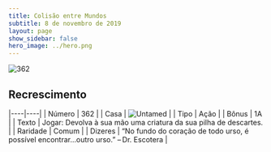```yaml
---
title: Colisão entre Mundos
subtitle: 8 de novembro de 2019
layout: page
show_sidebar: false
hero_image: ../hero.png
---
```


![362](https://cdn.keyforgegame.com/media/card_front/pt/452_362_R2GQWP4RXCM4_pt.png)

## Recrescimento

|----|----|
| Número | 362 |
| Casa | ![Untamed](https://archonarcana.com/images/thumb/b/bd/Untamed.png/22px-Untamed.png "Indomados") |
| Tipo | Ação |
| Bônus | 1A |
| Texto | Jogar: Devolva à sua mão uma criatura da sua pilha de descartes. |
| Raridade | Comum |
| Dizeres | “No fundo do coração de todo urso, é possível encontrar...outro urso.” – Dr. Escotera |
